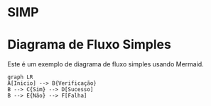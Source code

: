 # SIMP

# Diagrama de Fluxo Simples
 
Este é um exemplo de diagrama de fluxo simples usando Mermaid.
 
```mermaid
graph LR
A[Inicio] --> B{Verificação}
B --> C{Sim} --> D[Sucesso]
B --> E{Não} --> F[Falha]
